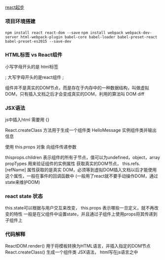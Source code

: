 
[react起步](http://www.ruanyifeng.com/blog/2015/03/react.html)

### 项目环境搭建

`npm install react react-dom --save`
`npm install webpack webpack-dev-server html-webpack-plugin babel-core babel-loader babel-preset-react babel-preset-es2015 --save-dev`


### HTML标签 vs React组件
小写字母开头的是 html标签 <div className="foo" />;
大写字母开头的是react组件 <MyComponent someProperty={true} />;

组件并不是真实的DOM节点，而是存在于内存中的一种数据结构，叫做虚拟DOM，只有插入文档之后才会变成真实的DOM，利用的算法叫 DOM diff

### JSX语法

js中插入html 需要用 {}

React.createClass 方法用于生成一个组件类  HelloMessage
<HelloMessage /> 实例组件类并输出信息

使用 this.props 对象 向组件传递参数

thisprops.children 表示组件的所有子节点，值可以为undefined，object，array
propTypes  用来验证组件的实例属性
获取真实的DOM节点， this.refs.[refName] 属性获取的是真实 DOM，必须等到虚拟DOM插入文档以后才能使用这个属性，一般在事件的回调函数中 (一般用了react就不要手动操作DOM，通过state来维护DOM)



### react state 状态

this.state可以根据与用户交互来改变，
this.props 表示哪些一旦定义，就不再改变的特性
一般是在父组件中设置state，并且通过子组件上使用props将其传递到子组件上



### 代码解释
ReactDOM.render() 用于将模板转换为HTML语言，并插入指定的DOM节点
React.createClass() 生成一个组件类
JSX语法， html写在js语言之中





